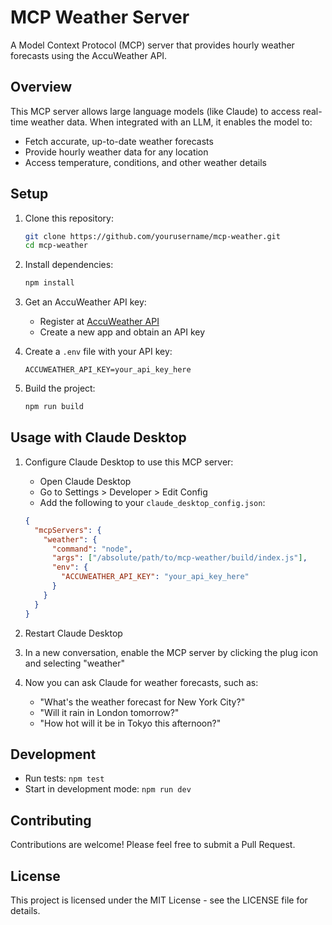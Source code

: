# MCP Weather Server

A Model Context Protocol (MCP) server that provides hourly weather forecasts using the AccuWeather API.

## Overview

This MCP server allows large language models (like Claude) to access real-time weather data. When integrated with an LLM, it enables the model to:

- Fetch accurate, up-to-date weather forecasts
- Provide hourly weather data for any location
- Access temperature, conditions, and other weather details

## Setup

1. Clone this repository:
   ```bash
   git clone https://github.com/yourusername/mcp-weather.git
   cd mcp-weather
   ```

2. Install dependencies:
   ```bash
   npm install
   ```

3. Get an AccuWeather API key:
   - Register at [AccuWeather API](https://developer.accuweather.com/)
   - Create a new app and obtain an API key

4. Create a `.env` file with your API key:
   ```
   ACCUWEATHER_API_KEY=your_api_key_here
   ```

5. Build the project:
   ```bash
   npm run build
   ```

## Usage with Claude Desktop

1. Configure Claude Desktop to use this MCP server:
   - Open Claude Desktop
   - Go to Settings > Developer > Edit Config
   - Add the following to your `claude_desktop_config.json`:

   ```json
   {
     "mcpServers": {
       "weather": {
         "command": "node",
         "args": ["/absolute/path/to/mcp-weather/build/index.js"],
         "env": {
           "ACCUWEATHER_API_KEY": "your_api_key_here"
         }
       }
     }
   }
   ```

2. Restart Claude Desktop

3. In a new conversation, enable the MCP server by clicking the plug icon and selecting "weather"

4. Now you can ask Claude for weather forecasts, such as:
   - "What's the weather forecast for New York City?"
   - "Will it rain in London tomorrow?"
   - "How hot will it be in Tokyo this afternoon?"

## Development

- Run tests: `npm test`
- Start in development mode: `npm run dev`

## Contributing

Contributions are welcome! Please feel free to submit a Pull Request.

## License

This project is licensed under the MIT License - see the LICENSE file for details.